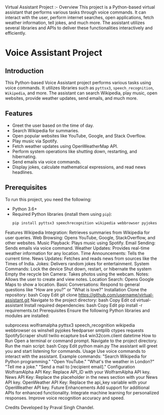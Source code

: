  Virtual Assistant Project :-
Overview
This project is a Python-based virtual assistant that performs various tasks through voice commands. It can interact with the user, perform internet searches, open applications, fetch weather information, tell jokes, and much more. The assistant utilizes several libraries and APIs to deliver these functionalities interactively and efficiently.
# Voice Assistant Project

## Introduction
This Python-based Voice Assistant project performs various tasks using voice commands. It utilizes libraries such as `pyttsx3`, `speech_recognition`, `Wikipedia`, and more. The assistant can search Wikipedia, play music, open websites, provide weather updates, send emails, and much more.

## Features
- Greet the user based on the time of day.
- Search Wikipedia for summaries.
- Open popular websites like YouTube, Google, and Stack Overflow.
- Play music via Spotify.
- Fetch weather updates using OpenWeatherMap API.
- Perform system operations like shutting down, restarting, and hibernating.
- Send emails via voice commands.
- Display jokes, calculate mathematical expressions, and read news headlines.

## Prerequisites
To run this project, you need the following:
- Python 3.6+
- Required Python libraries (install them using `pip`):
  ```bash
  pip install pyttsx3 speechrecognition wikipedia webbrowser pyjokes requests beautifulsoup4 wolframalpha

Features
Wikipedia Integration: Retrieves summaries from Wikipedia for user queries.
Web Browsing: Opens YouTube, Google, StackOverflow, and other websites.
Music Playback: Plays music using Spotify.
Email Sending: Sends emails via voice command.
Weather Updates: Provides real-time weather information for any location.
Time Announcements: Tells the current time.
News Updates: Fetches and reads news from sources like the Times of India.
Jokes: Delivers random jokes for entertainment.
System Commands:
Lock the device
Shut down, restart, or hibernate the system
Empty the recycle bin
Camera: Takes photos using the webcam.
Notes: Allows the user to create and view notes.
Location Search: Opens Google Maps to show a location.
Basic Conversations: Respond to general questions like "How are you?" or "What is love?"
Installation
Clone the repository:
bash
Copy
Edit
git clone https://github.com/username/virtual-assistant.git
Navigate to the project directory:
bash
Copy
Edit
cd virtual-assistant
Install required dependencies:
bash
Copy
Edit
pip install -r requirements.txt
Prerequisites
Ensure the following Python libraries and modules are installed:

subprocess
wolframalpha
pyttsx3
speech_recognition
wikipedia
webbrowser
os
winshell
pyjokes
feedparser
smtplib
ctypes
requests
SpotifyScraper
shutil
twilio
ecapture
bs4
win32com.client
datetime
How to Run
Open a terminal or command prompt.
Navigate to the project directory.
Run the main script:
bash
Copy
Edit
python main.py
The assistant will greet you and start listening for commands.
Usage
Use voice commands to interact with the assistant.
Example commands:
"Search Wikipedia for Python programming."
"Open YouTube."
"What's the weather in London?"
"Tell me a joke."
"Send a mail to [recipient email]."
Configuration
WolframAlpha API Key: Replace API_ID with your WolframAlpha API key.
News API Key: Replace the placeholder in the news section with your News API key.
OpenWeather API Key: Replace the api_key variable with your OpenWeather API key.
Future Enhancements
Add support for additional APIs for enhanced functionality.
Integrate machine learning for personalized responses.
Improve voice recognition accuracy and speed.


Credits
Developed by Praval Singh Chandel.
